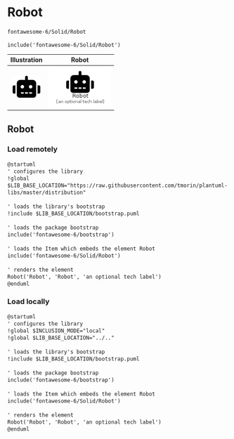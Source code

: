 # Robot


```text
fontawesome-6/Solid/Robot
```

```text
include('fontawesome-6/Solid/Robot')
```



| Illustration | Robot |
| :---: | :---: |
| ![illustration for Illustration](../../fontawesome-6/Solid/Robot.png) | ![illustration for Robot](../../fontawesome-6/Solid/Robot.Local.png) |




## Robot

### Load remotely
```plantuml
@startuml
' configures the library
!global $LIB_BASE_LOCATION="https://raw.githubusercontent.com/tmorin/plantuml-libs/master/distribution"

' loads the library's bootstrap
!include $LIB_BASE_LOCATION/bootstrap.puml

' loads the package bootstrap
include('fontawesome-6/bootstrap')

' loads the Item which embeds the element Robot
include('fontawesome-6/Solid/Robot')

' renders the element
Robot('Robot', 'Robot', 'an optional tech label')
@enduml
```

### Load locally
```plantuml
@startuml
' configures the library
!global $INCLUSION_MODE="local"
!global $LIB_BASE_LOCATION="../.."

' loads the library's bootstrap
!include $LIB_BASE_LOCATION/bootstrap.puml

' loads the package bootstrap
include('fontawesome-6/bootstrap')

' loads the Item which embeds the element Robot
include('fontawesome-6/Solid/Robot')

' renders the element
Robot('Robot', 'Robot', 'an optional tech label')
@enduml
```

